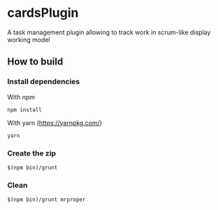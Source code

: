 # cardsPlugin
A task management plugin allowing to track work in scrum-like  display working model

## How to build
### Install dependencies
With npm
```
npm install
```

With yarn (https://yarnpkg.com/)
```
yarn
```

### Create the zip
```
$(npm bin)/grunt
```

### Clean
```
$(npm bin)/grunt mrproper
```
